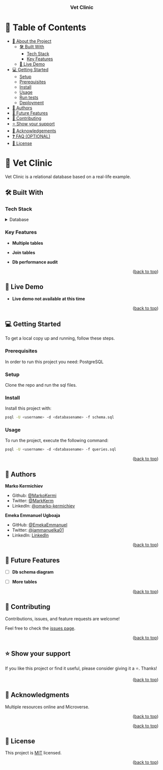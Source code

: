 <a name="readme-top"></a>

<div align="center">
<h3><b>Vet Clinic</b></h3>
</div>

# 📗 Table of Contents

- [📖 About the Project](#about-project)
  - [🛠 Built With](#built-with)
    - [Tech Stack](#tech-stack)
    - [Key Features](#key-features)
  - [🚀 Live Demo](#live-demo)
- [💻 Getting Started](#getting-started)
  - [Setup](#setup)
  - [Prerequisites](#prerequisites)
  - [Install](#install)
  - [Usage](#usage)
  - [Run tests](#run-tests)
  - [Deployment](#triangular_flag_on_post-deployment)
- [👥 Authors](#authors)
- [🔭 Future Features](#future-features)
- [🤝 Contributing](#contributing)
- [⭐️ Show your support](#support)
- [🙏 Acknowledgements](#acknowledgements)
- [❓ FAQ (OPTIONAL)](#faq)
- [📝 License](#license)

# 📖 Vet Clinic <a name="about-project"></a>

Vet Clinic is a relational database based on a real-life example.

## 🛠 Built With <a name="built-with"></a>

### Tech Stack <a name="tech-stack"></a>








<details>
<summary>Database</summary>
<ul><li>Postgresql</li></ul>
</details>



### Key Features <a name="key-features"></a>



- **Multiple tables**

- **Join tables**

- **Db performance audit**




<p align="right">(<a href="#readme-top">back to top</a>)</p>

## 🚀 Live Demo <a name="live-demo"></a>


- **Live demo not available at this time**



<p align="right">(<a href="#readme-top">back to top</a>)</p>


## 💻 Getting Started <a name="getting-started"></a>

To get a local copy up and running, follow these steps.

### Prerequisites

In order to run this project you need: PostgreSQL


### Setup
Clone the repo and run the sql files.



### Install

Install this project with:
```sh
psql -U <username> -d <databasename> -f schema.sql
```




### Usage

To run the project, execute the following command:
```sh
psql -U <username> -d <databasename> -f queries.sql
```







<p align="right">(<a href="#readme-top">back to top</a>)</p>

## 👥 Authors <a name="authors"></a>

**Marko Kermichiev**

 - Github: [@MarkoKermi](https://github.com/MarkoKermi) 
 - Twitter: [@MarkKerm](https://twitter.com/MarkoKerm) 
 - LinkedIn: [@omarko-kermichiev](https://www.linkedin.com/in/marko-kermichiev/) 

 **Emeka Emmanuel Ugboaja**

- GitHub: [@EmekaEmmanuel]()
- Twitter: [@iammanuelka01]()
- LinkedIn: [LinkedIn]()

<p align="right">(<a href="#readme-top">back to top</a>)</p>

## 🔭 Future Features <a name="future-features"></a>



- [ ] **Db schema diagram**

- [ ] **More tables**



<p align="right">(<a href="#readme-top">back to top</a>)</p>

## 🤝 Contributing <a name="contributing"></a>

Contributions, issues, and feature requests are welcome!

Feel free to check the [issues page](../../issues/).

<p align="right">(<a href="#readme-top">back to top</a>)</p>

## ⭐️ Show your support <a name="support"></a>

If you like this project or find it useful, please consider giving it a ⭐️. Thanks!

<p align="right">(<a href="#readme-top">back to top</a>)</p>

## 🙏 Acknowledgments <a name="acknowledgements"></a>

Multiple resources online and Microverse.

<p align="right">(<a href="#readme-top">back to top</a>)</p>




<p align="right">(<a href="#readme-top">back to top</a>)</p>

## 📝 License <a name="license"></a>

This project is [MIT](./LICENSE) licensed.

<p align="right">(<a href="#readme-top">back to top</a>)</p>
